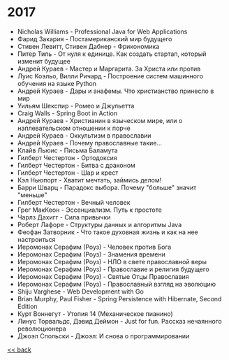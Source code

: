 ﻿# 2017

- Nicholas Williams - Professional Java for Web Applications
- Фарид Закария - Постамериканский мир будущего
- Стивен Левитт, Стивен Дабнер - Фрикономика
- Питер Тиль - От нуля к единице. Как создать стартап, который изменит будущее
- Андрей Кураев - Мастер и Маргарита. За Христа или против
- Луис Коэльо, Вилли Ричард - Построение систем машинного обучения на языке Python
- Андрей Кураев - Дары и анафемы. Что христианство принесло в мир
- Уильям Шекспир - Ромео и Джульетта
- Craig Walls - Spring Boot in Action
- Андрей Кураев - Христианин в языческом мире, или о наплевательском отношении к порче
- Андрей Кураев - Оккультизм в православии
- Андрей Кураев - Почему православные такие...
- Клайв Льюис - Письма Баламута
- Гилберт Честертон - Ортодоксия
- Гилберт Честертон - Битва с драконом
- Гилберт Честертон - Шар и крест
- Кэл Ньюпорт - Хватит мечтать, займись делом!
- Барри Шварц - Парадокс выбора. Почему "больше" значит "меньше"
- Гилберт Честертон - Вечный человек
- Грег МакКеон - Эссенциализм. Путь к простоте
- Чарлз Дахигг - Сила привычки
- Роберт Лафоре - Структуры данных и алгоритмы Java
- Феофан Затворник - Что такое духовная жизнь и как на нее настроиться
- Иеромонах Серафим (Роуз) - Человек против Бога
- Иеромонах Серафим (Роуз) - Знамения времени
- Иеромонах Серафим (Роуз) - НЛО в свете православной веры
- Иеромонах Серафим (Роуз) - Православие и религия будущего
- Иеромонах Серафим (Роуз) - Святые Отцы Православия
- Иеромонах Серафим (Роуз) - Православный взгляд на эволюцию
- Shiju Varghese - Web Development with Go
- Brian Murphy, Paul Fisher - Spring Persistence with Hibernate, Second Edition
- Курт Воннегут - Утопия 14 (Механическое пианино)
- Линус Торвальдс, Дэвид Деймон - Just for fun. Рассказ нечаянного революционера
- Джоэл Спольски - Джоэл: И снова о программировании

[<< back](README.md)
